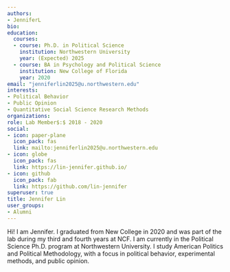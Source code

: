 ```yaml
---
authors:
- JenniferL
bio: 
education:
  courses:
  - course: Ph.D. in Political Science
    institution: Northwestern University
    year: (Expected) 2025
  - course: BA in Psychology and Political Science
    institution: New College of Florida
    year: 2020
email: "jenniferlin2025@u.northwestern.edu"
interests:
- Political Behavior
- Public Opinion
- Quantitative Social Science Research Methods
organizations:
role: Lab Member$:$ 2018 - 2020
social:
- icon: paper-plane
  icon_pack: fas
  link: mailto:jenniferlin2025@u.northwestern.edu
- icon: globe
  icon_pack: fas
  link: https://lin-jennifer.github.io/
- icon: github
  icon_pack: fab
  link: https://github.com/lin-jennifer
superuser: true
title: Jennifer Lin
user_groups:
- Alumni
---
```


Hi! I am Jennifer. I graduated from New College in 2020 and was part of the lab during my third and fourth years at NCF. I am currently in the Political Science Ph.D. program at Northwestern University. I study American Politics and Political Methodology, with a focus in political behavior, experimental methods, and public opinion.


